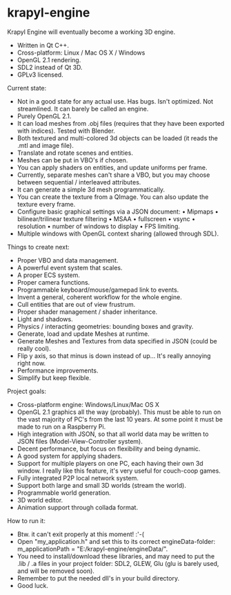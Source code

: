 # krapyl-engine
Krapyl Engine will eventually become a working 3D engine.
- Written in Qt C++.
- Cross-platform: Linux / Mac OS X / Windows
- OpenGL 2.1 rendering.
- SDL2 instead of Qt 3D.
- GPLv3 licensed.

Current state:
- Not in a good state for any actual use. Has bugs. Isn't optimized. Not streamlined. It can barely be called an engine.
- Purely OpenGL 2.1.
- It can load meshes from .obj files (requires that they have been exported with indices). Tested with Blender.
- Both textured and multi-colored 3d objects can be loaded (it reads the .mtl and image file).
- Translate and rotate scenes and entities.
- Meshes can be put in VBO's if chosen.
- You can apply shaders on entities, and update uniforms per frame.
- Currently, separate meshes can't share a VBO, but you may choose between sequential / interleaved attributes.
- It can generate a simple 3d mesh programmatically.
- You can create the texture from a QImage. You can also update the texture every frame.
- Configure basic graphical settings via a JSON document:
• Mipmaps • bilinear/trilinear texture filtering • MSAA • fullscreen • vsync • resolution • number of windows to display • FPS limiting.
- Multiple windows with OpenGL context sharing (allowed through SDL).

Things to create next:
- Proper VBO and data management.
- A powerful event system that scales.
- A proper ECS system.
- Proper camera functions.
- Programmable keyboard/mouse/gamepad link to events.
- Invent a general, coherent workflow for the whole engine.
- Cull entities that are out of view frustrum.
- Proper shader management / shader inheritance.
- Light and shadows.
- Physics / interacting geometries: bounding boxes and gravity.
- Generate, load and update Meshes at runtime. 
- Generate Meshes and Textures from data specified in JSON (could be really cool).
- Flip y axis, so that minus is down instead of up... It's really annoying right now.
- Performance improvements.
- Simplify but keep flexible.

Project goals:
- Cross-platform engine: Windows/Linux/Mac OS X
- OpenGL 2.1 graphics all the way (probably). This must be able to run on the vast majority of PC's from the last 10 years. At some point it must be made to run on a Raspberry Pi.
- High integration with JSON, so that all world data may be written to JSON files (Model-View-Controller system).
- Decent performance, but focus on flexibility and being dynamic.
- A good system for applying shaders.
- Support for multiple players on one PC, each having their own 3d window. I really like this feature, it's very useful for couch-coop games.
- Fully integrated P2P local network system.
- Support both large and small 3D worlds (stream the world).
- Programmable world generation.
- 3D world editor.
- Animation support through collada format.

How to run it:
- Btw. it can't exit properly at this moment! :'-(
- Open "my_application.h" and set this to its correct engineData-folder: m_applicationPath = "E:/krapyl-engine/engineData/".
- You need to install/download these libraries, and may need to put the .lib / .a files in your project folder:
SDL2, GLEW, Glu (glu is barely used, and will be removed soon).
- Remember to put the needed dll's in your build directory.
- Good luck.
